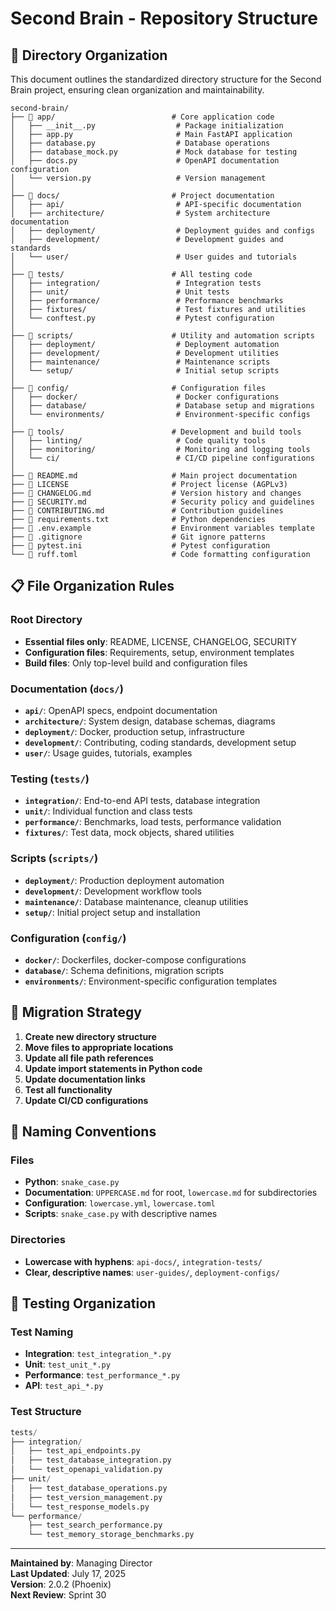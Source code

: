 # Second Brain - Repository Structure

## 📁 **Directory Organization**

This document outlines the standardized directory structure for the Second Brain project, ensuring clean organization and maintainability.

```
second-brain/
├── 📁 app/                          # Core application code
│   ├── __init__.py                  # Package initialization
│   ├── app.py                       # Main FastAPI application
│   ├── database.py                  # Database operations
│   ├── database_mock.py             # Mock database for testing
│   ├── docs.py                      # OpenAPI documentation configuration
│   └── version.py                   # Version management
│
├── 📁 docs/                         # Project documentation
│   ├── api/                         # API-specific documentation
│   ├── architecture/                # System architecture documentation
│   ├── deployment/                  # Deployment guides and configs
│   ├── development/                 # Development guides and standards
│   └── user/                        # User guides and tutorials
│
├── 📁 tests/                        # All testing code
│   ├── integration/                 # Integration tests
│   ├── unit/                        # Unit tests
│   ├── performance/                 # Performance benchmarks
│   ├── fixtures/                    # Test fixtures and utilities
│   └── conftest.py                  # Pytest configuration
│
├── 📁 scripts/                      # Utility and automation scripts
│   ├── deployment/                  # Deployment automation
│   ├── development/                 # Development utilities
│   ├── maintenance/                 # Maintenance scripts
│   └── setup/                       # Initial setup scripts
│
├── 📁 config/                       # Configuration files
│   ├── docker/                      # Docker configurations
│   ├── database/                    # Database setup and migrations
│   └── environments/                # Environment-specific configs
│
├── 📁 tools/                        # Development and build tools
│   ├── linting/                     # Code quality tools
│   ├── monitoring/                  # Monitoring and logging tools
│   └── ci/                          # CI/CD pipeline configurations
│
├── 📄 README.md                     # Main project documentation
├── 📄 LICENSE                       # Project license (AGPLv3)
├── 📄 CHANGELOG.md                  # Version history and changes
├── 📄 SECURITY.md                   # Security policy and guidelines
├── 📄 CONTRIBUTING.md               # Contribution guidelines
├── 📄 requirements.txt              # Python dependencies
├── 📄 .env.example                  # Environment variables template
├── 📄 .gitignore                    # Git ignore patterns
├── 📄 pytest.ini                    # Pytest configuration
└── 📄 ruff.toml                     # Code formatting configuration
```

## 📋 **File Organization Rules**

### **Root Directory**
- **Essential files only**: README, LICENSE, CHANGELOG, SECURITY
- **Configuration files**: Requirements, setup, environment templates
- **Build files**: Only top-level build and configuration files

### **Documentation (`docs/`)**
- **`api/`**: OpenAPI specs, endpoint documentation
- **`architecture/`**: System design, database schemas, diagrams
- **`deployment/`**: Docker, production setup, infrastructure
- **`development/`**: Contributing, coding standards, development setup
- **`user/`**: Usage guides, tutorials, examples

### **Testing (`tests/`)**
- **`integration/`**: End-to-end API tests, database integration
- **`unit/`**: Individual function and class tests
- **`performance/`**: Benchmarks, load tests, performance validation
- **`fixtures/`**: Test data, mock objects, shared utilities

### **Scripts (`scripts/`)**
- **`deployment/`**: Production deployment automation
- **`development/`**: Development workflow tools
- **`maintenance/`**: Database maintenance, cleanup utilities
- **`setup/`**: Initial project setup and installation

### **Configuration (`config/`)**
- **`docker/`**: Dockerfiles, docker-compose configurations
- **`database/`**: Schema definitions, migration scripts
- **`environments/`**: Environment-specific configuration templates

## 🔄 **Migration Strategy**

1. **Create new directory structure**
2. **Move files to appropriate locations**
3. **Update all file path references**
4. **Update import statements in Python code**
5. **Update documentation links**
6. **Test all functionality**
7. **Update CI/CD configurations**

## 📝 **Naming Conventions**

### **Files**
- **Python**: `snake_case.py`
- **Documentation**: `UPPERCASE.md` for root, `lowercase.md` for subdirectories
- **Configuration**: `lowercase.yml`, `lowercase.toml`
- **Scripts**: `snake_case.py` with descriptive names

### **Directories**
- **Lowercase with hyphens**: `api-docs/`, `integration-tests/`
- **Clear, descriptive names**: `user-guides/`, `deployment-configs/`

## 🧪 **Testing Organization**

### **Test Naming**
- **Integration**: `test_integration_*.py`
- **Unit**: `test_unit_*.py`  
- **Performance**: `test_performance_*.py`
- **API**: `test_api_*.py`

### **Test Structure**
```python
tests/
├── integration/
│   ├── test_api_endpoints.py
│   ├── test_database_integration.py
│   └── test_openapi_validation.py
├── unit/
│   ├── test_database_operations.py
│   ├── test_version_management.py
│   └── test_response_models.py
└── performance/
    ├── test_search_performance.py
    └── test_memory_storage_benchmarks.py
```

---

**Maintained by**: Managing Director  
**Last Updated**: July 17, 2025  
**Version**: 2.0.2 (Phoenix)  
**Next Review**: Sprint 30
